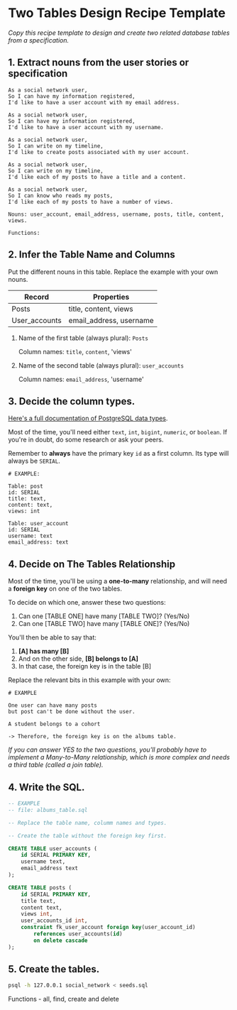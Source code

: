 # Two Tables Design Recipe Template

_Copy this recipe template to design and create two related database tables from a specification._

## 1. Extract nouns from the user stories or specification

```
As a social network user,
So I can have my information registered,
I'd like to have a user account with my email address.

As a social network user,
So I can have my information registered,
I'd like to have a user account with my username.

As a social network user,
So I can write on my timeline,
I'd like to create posts associated with my user account.

As a social network user,
So I can write on my timeline,
I'd like each of my posts to have a title and a content.

As a social network user,
So I can know who reads my posts,
I'd like each of my posts to have a number of views.
```

```
Nouns: user_account, email_address, username, posts, title, content, views.

Functions: 
```

## 2. Infer the Table Name and Columns

Put the different nouns in this table. Replace the example with your own nouns.

| Record                | Properties          |
| --------------------- | ------------------  |
| Posts                 | title, content, views
| User_accounts         |  email_address, username


1. Name of the first table (always plural): `Posts` 

    Column names: `title`, `content`, 'views'

2. Name of the second table (always plural): `user_accounts` 

    Column names: `email_address`, 'username'

## 3. Decide the column types.

[Here's a full documentation of PostgreSQL data types](https://www.postgresql.org/docs/current/datatype.html).

Most of the time, you'll need either `text`, `int`, `bigint`, `numeric`, or `boolean`. If you're in doubt, do some research or ask your peers.

Remember to **always** have the primary key `id` as a first column. Its type will always be `SERIAL`.

```
# EXAMPLE:

Table: post
id: SERIAL
title: text,
content: text,
views: int

Table: user_account
id: SERIAL
username: text
email_address: text
```

## 4. Decide on The Tables Relationship

Most of the time, you'll be using a **one-to-many** relationship, and will need a **foreign key** on one of the two tables.

To decide on which one, answer these two questions:

1. Can one [TABLE ONE] have many [TABLE TWO]? (Yes/No)
2. Can one [TABLE TWO] have many [TABLE ONE]? (Yes/No)

You'll then be able to say that:

1. **[A] has many [B]**
2. And on the other side, **[B] belongs to [A]**
3. In that case, the foreign key is in the table [B]

Replace the relevant bits in this example with your own:

```
# EXAMPLE

One user can have many posts
but post can't be done without the user.

A student belongs to a cohort 

-> Therefore, the foreign key is on the albums table.
```

*If you can answer YES to the two questions, you'll probably have to implement a Many-to-Many relationship, which is more complex and needs a third table (called a join table).*

## 4. Write the SQL.

```sql
-- EXAMPLE
-- file: albums_table.sql

-- Replace the table name, columm names and types.

-- Create the table without the foreign key first.

CREATE TABLE user_accounts (
    id SERIAL PRIMARY KEY,
    username text,
    email_address text
);

CREATE TABLE posts (
    id SERIAL PRIMARY KEY,
    title text,
    content text,
    views int,
    user_accounts_id int,
    constraint fk_user_account foreign key(user_account_id)
        references user_accounts(id)
        on delete cascade
);

```

## 5. Create the tables.

```bash
psql -h 127.0.0.1 social_network < seeds.sql
```
Functions - all, find, create and delete